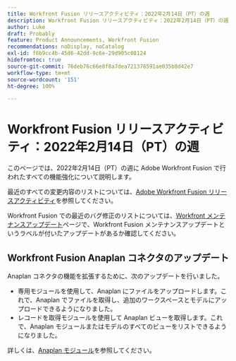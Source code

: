 ```yaml
---
title: Workfront Fusion リリースアクティビティ：2022年2月14日（PT）の週
description: Workfront Fusion リリースアクティビティ：2022年2月14日（PT）の週
author: Luke
draft: Probably
feature: Product Announcements, Workfront Fusion
recommendations: noDisplay, noCatalog
exl-id: f6b9cc4b-45d6-42dd-9c6e-29d905c08124
hidefromtoc: true
source-git-commit: 76deb76c66e8f8a7dea721378591ae035b8d42e7
workflow-type: tm+mt
source-wordcount: '151'
ht-degree: 100%

---
```


# Workfront Fusion リリースアクティビティ：2022年2月14日（PT）の週

このページでは、2022年2月14日（PT）の週に Adobe Workfront Fusion で行われたすべての機能強化について説明します。

最近のすべての変更内容のリストについては、[Adobe Workfront Fusion リリースアクティビティ](../../../product-announcements/product-releases/fusion-release-activity/fusion-release-activity.md)を参照してください。

Workfront Fusion での最近のバグ修正のリストについては、[Workfront メンテナンスアップデート](https://experienceleague.adobe.com/docs/workfront-known-issues/releases/current-updates.html?lang=ja)ページで、Workfront Fusion メンテナンスアップデートというラベルが付いたアップデートがあるか確認してください。

## Workfront Fusion Anaplan コネクタのアップデート

Anaplan コネクタの機能を拡張するために、次のアップデートを行いました。

* 専用モジュールを使用して、Anaplan にファイルをアップロードします。これで、Anaplan でファイルを取得し、追加のワークスペースとモデルにアップロードできるようになりました。
* レコードを取得モジュールを使用して Anaplan ビューを取得します。これで、Anaplan モジュールまたはモデルのすべてのビューをリストできるようになりました。

詳しくは、[Anaplan モジュール](../../../workfront-fusion/apps-and-their-modules/anaplan-modules.md)を参照してください。
